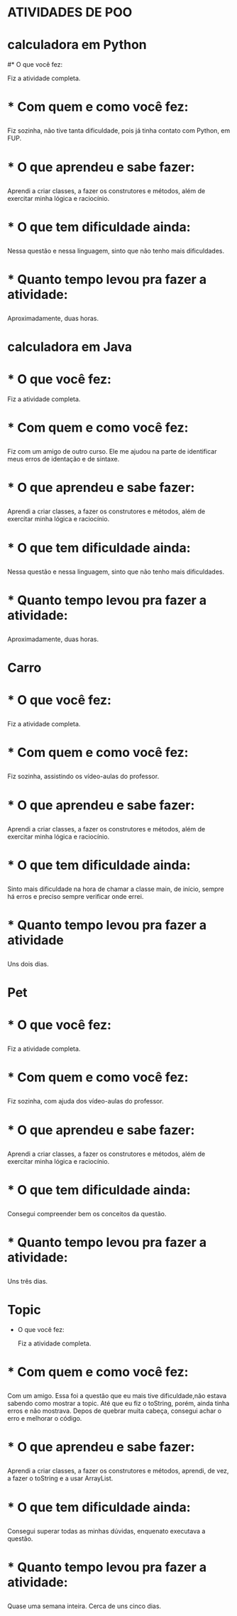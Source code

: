 # ATIVIDADES DE POO
# calculadora em Python
 #* O que você fez:<p>
  Fiz a atividade completa.

 # * Com quem e como você fez:<p>
  Fiz sozinha, não tive tanta dificuldade, pois já tinha contato com Python, em FUP. 

 # * O que aprendeu e sabe fazer:<p>
 Aprendi a criar classes, a fazer os construtores e métodos, além de exercitar minha lógica e raciocínio.
 
 # * O que tem dificuldade ainda:<p>
 Nessa questão e nessa linguagem, sinto que não tenho mais dificuldades.
 
 # * Quanto tempo levou pra fazer a atividade:<p>
 Aproximadamente, duas horas.
 
# calculadora em Java<p>
 # * O que você fez:
  Fiz a atividade completa.

 # * Com quem e como você fez:<p>
  Fiz com um amigo de outro curso. Ele me ajudou na parte de identificar meus erros de identação e de sintaxe.

 # * O que aprendeu e sabe fazer:<p>
 Aprendi a criar classes, a fazer os construtores e métodos, além de exercitar minha lógica e raciocínio.
 
 # * O que tem dificuldade ainda:<p>
 Nessa questão e nessa linguagem, sinto que não tenho mais dificuldades.
 
 # * Quanto tempo levou pra fazer a atividade:<p>
 Aproximadamente, duas horas.
 
# Carro
 # * O que você fez:<p>
  Fiz a atividade completa.

 # * Com quem e como você fez:<p>
  Fiz sozinha, assistindo os vídeo-aulas do professor.

 # * O que aprendeu e sabe fazer:<p>
 Aprendi a criar classes, a fazer os construtores e métodos, além de exercitar minha lógica e raciocínio.
 
 # * O que tem dificuldade ainda:<p>
 Sinto mais dificuldade na hora de chamar a classe main, de início, sempre há erros e preciso sempre verificar onde errei.
 
 # * Quanto tempo levou pra fazer a atividade<p>
 Uns dois dias.
 
# Pet
 # * O que você fez:<p>
  Fiz a atividade completa.

 # * Com quem e como você fez:<p>
  Fiz sozinha, com ajuda dos vídeo-aulas do professor.

 # * O que aprendeu e sabe fazer:<p>
 Aprendi a criar classes, a fazer os construtores e métodos, além de exercitar minha lógica e raciocínio.
 
 # * O que tem dificuldade ainda:<p>
 Consegui compreender bem os conceitos da questão.
 
 # * Quanto tempo levou pra fazer a atividade:<p>
 Uns três dias.
 
# Topic
  * O que você fez:<p>
    Fiz a atividade completa.

 # * Com quem e como você fez:<p>
  Com um amigo. Essa foi a questão que eu mais tive dificuldade,não estava sabendo como mostrar a topic. Até que eu fiz o toString,    porém, ainda tinha erros e não mostrava. Depos de quebrar muita cabeça, consegui achar o erro e melhorar o código.  

 # * O que aprendeu e sabe fazer:<p>
   Aprendi a criar classes, a fazer os construtores e métodos, aprendi, de vez, a fazer o toString e a usar ArrayList.
 
 # * O que tem dificuldade ainda:<p>
   Consegui superar todas as minhas dúvidas, enquenato executava a questão.
   
 # * Quanto tempo levou pra fazer a atividade:<p>
   Quase uma semana inteira. Cerca de uns cinco dias.
   
  
